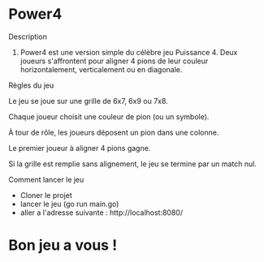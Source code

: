# Power4
Description

1. Power4 est une version simple du célèbre jeu Puissance 4.
Deux joueurs s'affrontent pour aligner 4 pions de leur couleur horizontalement, verticalement ou en diagonale.

Règles du jeu

Le jeu se joue sur une grille de 6x7, 6x9 ou 7x8.

Chaque joueur choisit une couleur de pion (ou un symbole).

À tour de rôle, les joueurs déposent un pion dans une colonne.

Le premier joueur à aligner 4 pions gagne.

Si la grille est remplie sans alignement, le jeu se termine par un match nul.

Comment lancer le jeu

- Cloner le projet 
- lancer le jeu (go run main.go)
- aller a l'adresse suivante : http://localhost:8080/

# Bon jeu a vous !

